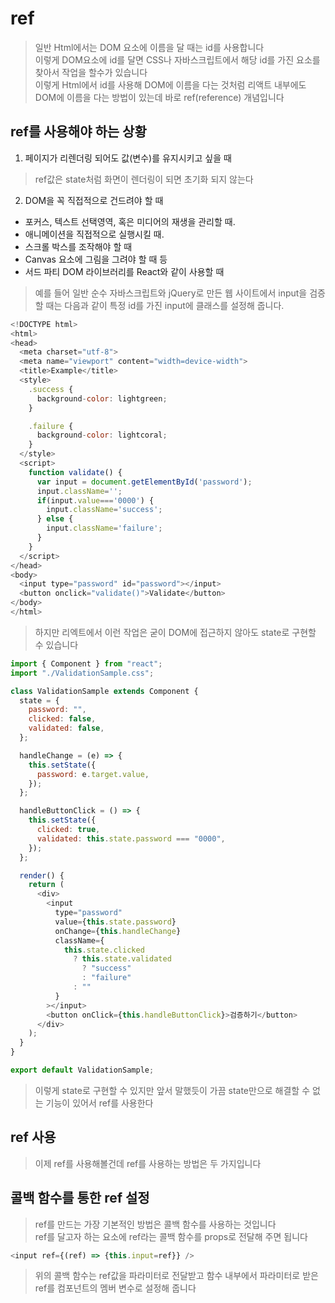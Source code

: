 # ref
>일반 Html에서는 DOM 요소에 이름을 달 때는 id를 사용합니다  
>이렇게 DOM요소에 id를 달면 CSS나 자바스크립트에서 해당 id를 가진 요소를 찾아서 작업을 할수가 있습니다  
>이렇게 Html에서 id를 사용해 DOM에 이름을 다는 것처럼 리액트 내부에도 DOM에 이름을 다는 방법이 있는데 바로 ref(reference) 개념입니다

## ref를 사용해야 하는 상황
1. 페이지가 리렌더링 되어도 값(변수)를 유지시키고 싶을 때
>ref값은 state처럼 화면이 렌더링이 되면 초기화 되지 않는다
2. DOM을 꼭 직접적으로 건드려야 할 때
 - 포커스, 텍스트 선택영역, 혹은 미디어의 재생을 관리할 때.
 - 애니메이션을 직접적으로 실행시킬 때.
 - 스크롤 박스를 조작해야 할 때
 - Canvas 요소에 그림을 그려야 할 때 등
 - 서드 파티 DOM 라이브러리를 React와 같이 사용할 때

>예를 들어 일반 순수 자바스크립트와 jQuery로 만든 웹 사이트에서 input을 검증할 때는 다음과 같이 특정 id를 가진 input에 클래스를 설정해 줍니다.
```javascript
<!DOCTYPE html>
<html>
<head>
  <meta charset="utf-8">
  <meta name="viewport" content="width=device-width">
  <title>Example</title>
  <style>
    .success {
      background-color: lightgreen;
    }

    .failure {
      background-color: lightcoral;
    }
  </style>
  <script>
    function validate() {
      var input = document.getElementById('password');
      input.className='';
      if(input.value==='0000') {
        input.className='success';
      } else {
        input.className='failure';
      }
    }
  </script>
</head>
<body>
  <input type="password" id="password"></input>
  <button onclick="validate()">Validate</button>
</body>
</html>
```
>하지만 리엑트에서 이런 작업은 굳이 DOM에 접근하지 않아도 state로 구현할 수 있습니다
```javascript
import { Component } from "react";
import "./ValidationSample.css";

class ValidationSample extends Component {
  state = {
    password: "",
    clicked: false,
    validated: false,
  };

  handleChange = (e) => {
    this.setState({
      password: e.target.value,
    });
  };

  handleButtonClick = () => {
    this.setState({
      clicked: true,
      validated: this.state.password === "0000",
    });
  };

  render() {
    return (
      <div>
        <input
          type="password"
          value={this.state.password}
          onChange={this.handleChange}
          className={
            this.state.clicked
              ? this.state.validated
                ? "success"
                : "failure"
              : ""
          }
        ></input>
        <button onClick={this.handleButtonClick}>검증하기</button>
      </div>
    );
  }
}

export default ValidationSample;
```

>이렇게 state로 구현할 수 있지만 앞서 말했듯이 가끔 state만으로 해결할 수 없는 기능이 있어서 ref를 사용한다

## ref 사용
>이제 ref를 사용해볼건데 ref를 사용하는 방법은 두 가지입니다

## 콜백 함수를 통한 ref 설정
>ref를 만드는 가장 기본적인 방법은 콜백 함수를 사용하는 것입니다  
>ref를 달고자 하는 요소에 ref라는 콜백 함수를 props로 전달해 주면 됩니다  
```javascript
<input ref={(ref) => {this.input=ref}} />
```
>위의 콜백 함수는 ref값을 파라미터로 전달받고 함수 내부에서 파라미터로 받은 ref를 컴포넌트의 멤버 변수로 설정해 줍니다
